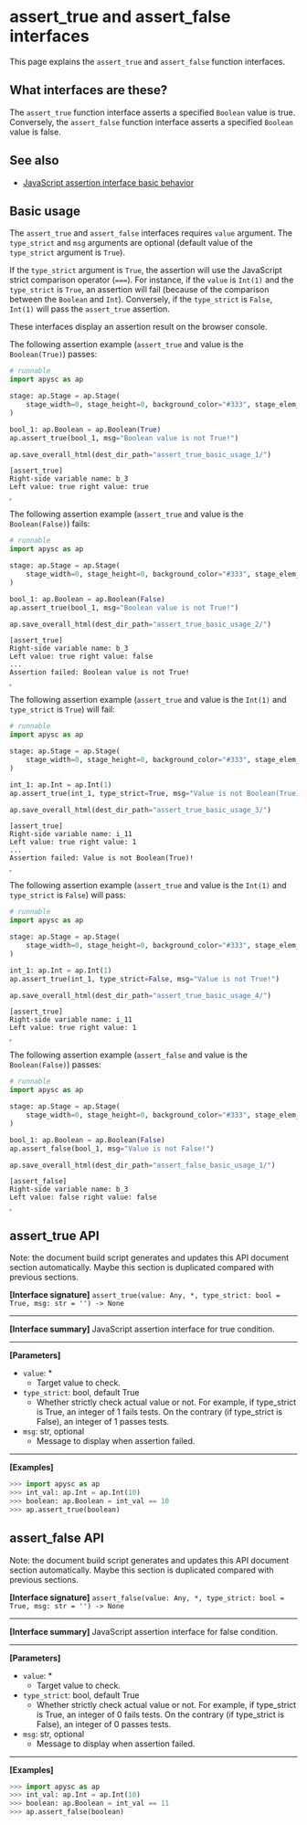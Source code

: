 # assert_true and assert_false interfaces

This page explains the `assert_true` and `assert_false` function interfaces.

## What interfaces are these?

The `assert_true` function interface asserts a specified `Boolean` value is true. Conversely, the `assert_false` function interface asserts a specified `Boolean` value is false.

## See also

- [JavaScript assertion interface basic behavior](assertion_basic_behavior.md)

## Basic usage

The `assert_true` and `assert_false` interfaces requires `value` argument. The `type_strict` and `msg` arguments are optional (default value of the `type_strict` argument is `True`).

If the `type_strict` argument is `True`, the assertion will use the JavaScript strict comparison operator (`===`). For instance, if the `value` is `Int(1)` and the `type_strict` is `True`, an assertion will fail (because of the comparison between the `Boolean` and `Int`). Conversely, if the `type_strict` is `False`, `Int(1)` will pass the `assert_true` assertion.

These interfaces display an assertion result on the browser console.

The following assertion example (`assert_true` and value is the `Boolean(True)`) passes:

```py
# runnable
import apysc as ap

stage: ap.Stage = ap.Stage(
    stage_width=0, stage_height=0, background_color="#333", stage_elem_id="stage"
)

bool_1: ap.Boolean = ap.Boolean(True)
ap.assert_true(bool_1, msg="Boolean value is not True!")

ap.save_overall_html(dest_dir_path="assert_true_basic_usage_1/")
```

```
[assert_true]
Right-side variable name: b_3
Left value: true right value: true
```

<iframe src="static/assert_true_basic_usage_1/index.html" width="0" height="0"></iframe>

The following assertion example (`assert_true` and value is the `Boolean(False)`) fails:

```py
# runnable
import apysc as ap

stage: ap.Stage = ap.Stage(
    stage_width=0, stage_height=0, background_color="#333", stage_elem_id="stage"
)

bool_1: ap.Boolean = ap.Boolean(False)
ap.assert_true(bool_1, msg="Boolean value is not True!")

ap.save_overall_html(dest_dir_path="assert_true_basic_usage_2/")
```

```
[assert_true]
Right-side variable name: b_3
Left value: true right value: false
...
Assertion failed: Boolean value is not True!
```

<iframe src="static/assert_true_basic_usage_2/index.html" width="0" height="0"></iframe>

The following assertion example (`assert_true` and value is the `Int(1)` and `type_strict` is `True`) will fail:

```py
# runnable
import apysc as ap

stage: ap.Stage = ap.Stage(
    stage_width=0, stage_height=0, background_color="#333", stage_elem_id="stage"
)

int_1: ap.Int = ap.Int(1)
ap.assert_true(int_1, type_strict=True, msg="Value is not Boolean(True)!")

ap.save_overall_html(dest_dir_path="assert_true_basic_usage_3/")
```

```
[assert_true]
Right-side variable name: i_11
Left value: true right value: 1
...
Assertion failed: Value is not Boolean(True)!
```

<iframe src="static/assert_true_basic_usage_3/index.html" width="0" height="0"></iframe>

The following assertion example (`assert_true` and value is the `Int(1)` and `type_strict` is `False`) will pass:

```py
# runnable
import apysc as ap

stage: ap.Stage = ap.Stage(
    stage_width=0, stage_height=0, background_color="#333", stage_elem_id="stage"
)

int_1: ap.Int = ap.Int(1)
ap.assert_true(int_1, type_strict=False, msg="Value is not True!")

ap.save_overall_html(dest_dir_path="assert_true_basic_usage_4/")
```

```
[assert_true]
Right-side variable name: i_11
Left value: true right value: 1
```

<iframe src="static/assert_true_basic_usage_4/index.html" width="0" height="0"></iframe>

The following assertion example (`assert_false` and value is the `Boolean(False)`) passes:

```py
# runnable
import apysc as ap

stage: ap.Stage = ap.Stage(
    stage_width=0, stage_height=0, background_color="#333", stage_elem_id="stage"
)

bool_1: ap.Boolean = ap.Boolean(False)
ap.assert_false(bool_1, msg="Value is not False!")

ap.save_overall_html(dest_dir_path="assert_false_basic_usage_1/")
```

```
[assert_false]
Right-side variable name: b_3
Left value: false right value: false
```

<iframe src="static/assert_false_basic_usage_1/index.html" width="0" height="0"></iframe>


## assert_true API

<!-- Docstring: apysc._console.assertion.assert_true -->

<span class="inconspicuous-txt">Note: the document build script generates and updates this API document section automatically. Maybe this section is duplicated compared with previous sections.</span>

**[Interface signature]** `assert_true(value: Any, *, type_strict: bool = True, msg: str = '') -> None`<hr>

**[Interface summary]** JavaScript assertion interface for true condition.<hr>

**[Parameters]**

- `value`: *
  - Target value to check.
- `type_strict`: bool, default True
  - Whether strictly check actual value or not. For example, if type_strict is True, an integer of 1 fails tests. On the contrary (if type_strict is False), an integer of 1 passes tests.
- `msg`: str, optional
  - Message to display when assertion failed.

<hr>

**[Examples]**

```py
>>> import apysc as ap
>>> int_val: ap.Int = ap.Int(10)
>>> boolean: ap.Boolean = int_val == 10
>>> ap.assert_true(boolean)
```

## assert_false API

<!-- Docstring: apysc._console.assertion.assert_false -->

<span class="inconspicuous-txt">Note: the document build script generates and updates this API document section automatically. Maybe this section is duplicated compared with previous sections.</span>

**[Interface signature]** `assert_false(value: Any, *, type_strict: bool = True, msg: str = '') -> None`<hr>

**[Interface summary]** JavaScript assertion interface for false condition.<hr>

**[Parameters]**

- `value`: *
  - Target value to check.
- `type_strict`: bool, default True
  - Whether strictly check actual value or not. For example, if type_strict is True, an integer of 0 fails tests. On the contrary (if type_strict is False), an integer of 0 passes tests.
- `msg`: str, optional
  - Message to display when assertion failed.

<hr>

**[Examples]**

```py
>>> import apysc as ap
>>> int_val: ap.Int = ap.Int(10)
>>> boolean: ap.Boolean = int_val == 11
>>> ap.assert_false(boolean)
```